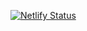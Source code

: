 [![Netlify Status](https://api.netlify.com/api/v1/badges/83c8114a-6c7c-4f8f-b99d-d4ec2e70fdb5/deploy-status)](https://app.netlify.com/sites/is415-gaa-williamtjw/deploys)

